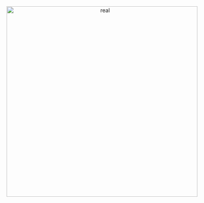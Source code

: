 <div align="center">
  <img src="https://media.discordapp.net/attachments/1352961638218727485/1361314947010789497/489744765_1147036524101755_3834178974875813070_n.png?ex=67fe4ed7&is=67fcfd57&hm=c028e338b6ad5bccdce4bedd46e31c76b2bc6b6b32e51e902f4766c437aa8f7b&=&format=webp&quality=lossless&width=570&height=320" alt="real" width="500"/>
</div>

